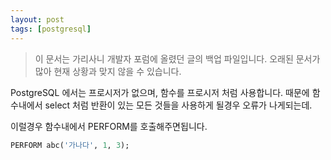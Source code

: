 ```yaml
---
layout: post
tags: [postgresql]
---
```


> 이 문서는 가리사니 개발자 포럼에 올렸던 글의 백업 파일입니다.
오래된 문서가 많아 현재 상황과 맞지 않을 수 있습니다.


PostgreSQL 에서는 프로시저가 없으며, 함수를 프로시저 처럼 사용합니다.
때문에 함수내에서 select 처럼 반환이 있는 모든 것들을 사용하게 될경우 오류가 나게되는데.

이럴경우 함수내에서 PERFORM를 호출해주면됩니다.

``` sql
PERFORM abc('가나다', 1, 3);
```

